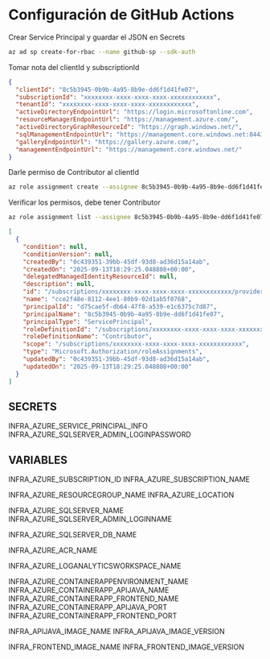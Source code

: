 # Configuración de GitHub Actions

Crear Service Principal y guardar el JSON en Secrets
```bash
az ad sp create-for-rbac --name github-sp --sdk-auth
```

Tomar nota del clientId y subscriptionId
```json
{
  "clientId": "8c5b3945-0b9b-4a95-8b9e-dd6f1d41fe07",
  "subscriptionId": "xxxxxxxx-xxxx-xxxx-xxxx-xxxxxxxxxxxx",
  "tenantId": "xxxxxxxx-xxxx-xxxx-xxxx-xxxxxxxxxxxx",
  "activeDirectoryEndpointUrl": "https://login.microsoftonline.com",
  "resourceManagerEndpointUrl": "https://management.azure.com/",
  "activeDirectoryGraphResourceId": "https://graph.windows.net/",
  "sqlManagementEndpointUrl": "https://management.core.windows.net:8443/",
  "galleryEndpointUrl": "https://gallery.azure.com/",
  "managementEndpointUrl": "https://management.core.windows.net/"
}
```

Darle permiso de Contributor al clientId
```bash
az role assignment create --assignee 8c5b3945-0b9b-4a95-8b9e-dd6f1d41fe07 --role Contributor --scope subscriptions/xxxxxxxx-xxxx-xxxx-xxxx-xxxxxxxxxxxx
```

Verificar los permisos, debe tener Contributor
```bash
az role assignment list --assignee 8c5b3945-0b9b-4a95-8b9e-dd6f1d41fe07
```

```json
[
  {
    "condition": null,
    "conditionVersion": null,
    "createdBy": "0c439351-39bb-45df-93d8-ad36d15a14ab",
    "createdOn": "2025-09-13T18:29:25.048808+00:00",
    "delegatedManagedIdentityResourceId": null,
    "description": null,
    "id": "/subscriptions/xxxxxxxx-xxxx-xxxx-xxxx-xxxxxxxxxxxx/providers/Microsoft.Authorization/roleAssignments/cce2f48e-8112-4ee1-80b9-02d1ab5f0768",
    "name": "cce2f48e-8112-4ee1-80b9-02d1ab5f0768",
    "principalId": "d75cae5f-db64-47f8-a539-e1c6375c7d87",
    "principalName": "8c5b3945-0b9b-4a95-8b9e-dd6f1d41fe07",
    "principalType": "ServicePrincipal",
    "roleDefinitionId": "/subscriptions/xxxxxxxx-xxxx-xxxx-xxxx-xxxxxxxxxxxx/providers/Microsoft.Authorization/roleDefinitions/b24988ac-6180-42a0-ab88-20f7382dd24c",
    "roleDefinitionName": "Contributor",
    "scope": "/subscriptions/xxxxxxxx-xxxx-xxxx-xxxx-xxxxxxxxxxxx",
    "type": "Microsoft.Authorization/roleAssignments",
    "updatedBy": "0c439351-39bb-45df-93d8-ad36d15a14ab",
    "updatedOn": "2025-09-13T18:29:25.048808+00:00"
  }
]
```

## SECRETS
INFRA_AZURE_SERVICE_PRINCIPAL_INFO
INFRA_AZURE_SQLSERVER_ADMIN_LOGINPASSWORD

## VARIABLES
INFRA_AZURE_SUBSCRIPTION_ID
INFRA_AZURE_SUBSCRIPTION_NAME

INFRA_AZURE_RESOURCEGROUP_NAME
INFRA_AZURE_LOCATION

INFRA_AZURE_SQLSERVER_NAME
INFRA_AZURE_SQLSERVER_ADMIN_LOGINNAME

INFRA_AZURE_SQLSERVER_DB_NAME

INFRA_AZURE_ACR_NAME

INFRA_AZURE_LOGANALYTICSWORKSPACE_NAME

INFRA_AZURE_CONTAINERAPPENVIRONMENT_NAME
INFRA_AZURE_CONTAINERAPP_APIJAVA_NAME
INFRA_AZURE_CONTAINERAPP_FRONTEND_NAME
INFRA_AZURE_CONTAINERAPP_APIJAVA_PORT
INFRA_AZURE_CONTAINERAPP_FRONTEND_PORT

INFRA_APIJAVA_IMAGE_NAME
INFRA_APIJAVA_IMAGE_VERSION

INFRA_FRONTEND_IMAGE_NAME
INFRA_FRONTEND_IMAGE_VERSION